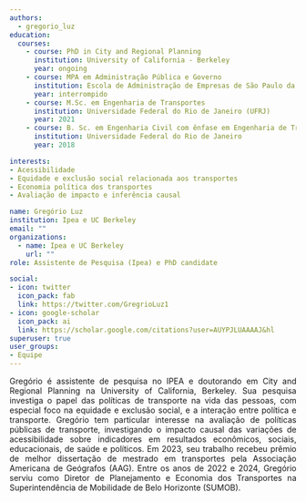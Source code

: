 ```yaml
---
authors:
  - gregorio_luz
education:
  courses:
    - course: PhD in City and Regional Planning
      institution: University of California - Berkeley
      year: ongoing
    - course: MPA em Administração Pública e Governo
      institution: Escola de Administração de Empresas de São Paulo da Fundação Getúlio Vargas (FGV EAESP)
      year: interrompido
    - course: M.Sc. em Engenharia de Transportes
      institution: Universidade Federal do Rio de Janeiro (UFRJ)
      year: 2021
    - course: B. Sc. em Engenharia Civil com ênfase em Engenharia de Transportes
      institution: Universidade Federal do Rio de Janeiro
      year: 2018

interests:
- Acessibilidade
- Equidade e exclusão social relacionada aos transportes
- Economia política dos transportes
- Avaliação de impacto e inferência causal

name: Gregório Luz
institution: Ipea e UC Berkeley
email: ""
organizations:
  - name: Ipea e UC Berkeley
    url: ""
role: Assistente de Pesquisa (Ipea) e PhD candidate

social:
- icon: twitter
  icon_pack: fab
  link: https://twitter.com/GregrioLuz1
- icon: google-scholar
  icon_pack: ai
  link: https://scholar.google.com/citations?user=AUYPJLUAAAAJ&hl
superuser: true
user_groups:
- Equipe
---
```


<p align="justify">
Gregório é assistente de pesquisa no IPEA e doutorando em City and Regional Planning na University of California, Berkeley. Sua pesquisa investiga o papel das políticas de transporte na vida das pessoas, com especial foco na equidade e exclusão social, e a interação entre política e transporte. Gregório tem particular interesse na avaliação de políticas públicas de transporte, investigando o impacto causal das variações de acessibilidade sobre indicadores em resultados econômicos, sociais, educacionais, de saúde e políticos. 
Em 2023, seu trabalho recebeu prêmio de melhor dissertação de mestrado em transportes pela Associação Americana de Geógrafos (AAG). Entre os anos de 2022 e 2024, Gregório serviu como Diretor de Planejamento e Economia dos Transportes na Superintendência de Mobilidade de Belo Horizonte (SUMOB).
</p>
